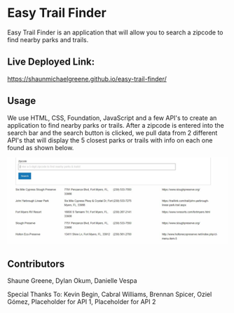 # Easy Trail Finder

Easy Trail Finder is an application that will allow you to search a zipcode to find nearby parks and trails.

## Live Deployed Link:
https://shaunmichaelgreene.github.io/easy-trail-finder/

## Usage

We use HTML, CSS, Foundation, JavaScript and a few API's to create an application to find nearby parks or trails. After a zipcode is entered into the search bar and the search button is clicked, we pull data from 2 different API's that will display the 5 closest parks or trails with info on each one found as shown below. 

![This is an image](./assets/images/completed-search-example.JPG)

## Contributors
Shaune Greene, Dylan Okum, Danielle Vespa

Special Thanks To:  Kevin Begin, Cabral Williams, Brennan Spicer, Oziel Gómez, Placeholder for API 1, Placeholder for API 2
